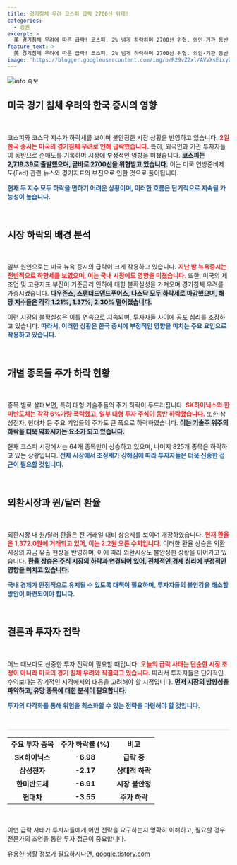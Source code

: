 ```yaml
---
title: 경기침체 우려 코스피 급락 2700선 위태!
categories:
  - 증권
excerpt: >
  美 경기침체 우려에 따른 급락! 코스피, 2% 넘게 하락하며 2700선 위협. 외인·기관 동반 순매도 속, 삼성전자부터 SK하이닉스까지 대형주 전방위 약세. 3대 주요 지수도 동반 하락! 지금 경제의 위기를 확인하세요!
feature_text: >
  美 경기침체 우려에 따른 급락! 코스피, 2% 넘게 하락하며 2700선 위협. 외인·기관 동반 순매도 속, 삼성전자부터 SK하이닉스까지 대형주 전방위 약세. 3대 주요 지수도 동반 하락! 지금 경제의 위기를 확인하세요!
image: 'https://blogger.googleusercontent.com/img/b/R29vZ2xl/AVvXsEixyZcFfHzMRdzZMjFBmAUKJYCLCGyLL1o632UiGVXcaFdKo_bkvkuCioo0uUKlGfBVcT3P84aROyZIXSBEx3Aw5nCQ3pTgDom1WDC4m8eifvWiAmWEEVb4x6G_l8C0QH225ldMjyaFvpxGEBGNO37VmDTDMHGhJPq73UglMfDca1-0aw/s1600/blogspot.png'
---
```


<p><img src="https://blogger.googleusercontent.com/img/b/R29vZ2xl/AVvXsEixyZcFfHzMRdzZMjFBmAUKJYCLCGyLL1o632UiGVXcaFdKo_bkvkuCioo0uUKlGfBVcT3P84aROyZIXSBEx3Aw5nCQ3pTgDom1WDC4m8eifvWiAmWEEVb4x6G_l8C0QH225ldMjyaFvpxGEBGNO37VmDTDMHGhJPq73UglMfDca1-0aw/s1600/blogspot.png" alt="info 속보" /></p>

<h2 data-ke-size="size26">미국 경기 침체 우려와 한국 증시의 영향</h2>

<p data-ke-size="size16">&nbsp;</p>

<p>코스피와 코스닥 지수가 하락세를 보이며 불안정한 시장 상황을 반영하고 있습니다. <b><span style="color: #ee2323;">2일 한국 증시는 미국의 경기침체 우려로 인해 급락했습니다.</span></b> 특히, 외국인과 기관 투자자들이 동반으로 순매도를 기록하며 시장에 부정적인 영향을 미쳤습니다. <b><span style="background-color: #21538527;">코스피는 2,719.39로 출발했으며, 곧바로 2700선을 위협받고 있습니다.</span></b> 이는 미국 연방준비제도(Fed) 관련 뉴스와 경기지표의 부진으로 인한 것으로 풀이됩니다. </p>

<p><b><span style="color: #1a5490;">현재 두 지수 모두 하락을 면하기 어려운 상황이며, 이러한 흐름은 단기적으로 지속될 가능성이 높습니다.</span></b></p>

<p data-ke-size="size16">&nbsp;</p>

<h2 data-ke-size="size26">시장 하락의 배경 분석</h2>

<p data-ke-size="size16">&nbsp;</p>

<p>일부 원인으로는 미국 뉴욕 증시의 급락이 크게 작용하고 있습니다. <b><span style="color: #ee2323;">지난 밤 뉴욕증시는 전반적으로 하향세를 보였으며, 이는 국내 시장에도 영향을 미쳤습니다.</span></b> 또한, 미국의 제조업 및 고용지표 부진이 기준금리 인하에 대한 불확실성을 가져오며 경기침체 우려를 가중시켰습니다. <b><span style="background-color: #21538527;">다우존스, 스탠더드앤드푸어스, 나스닥 모두 하락세로 마감했으며, 해당 지수들은 각각 1.21%, 1.37%, 2.30% 떨어졌습니다.</span></b> </p>

<p>이런 시장의 불확실성은 이틀 연속으로 지속되며, 투자자들 사이에 공포 심리를 조장하고 있습니다. <b><span style="color: #1a5490;">따라서, 이러한 상황은 한국 증시에 부정적인 영향을 미치는 주요 요인으로 작용하고 있습니다.</span></b></p>

<p data-ke-size="size16">&nbsp;</p>

<h2 data-ke-size="size26">개별 종목들 주가 하락 현황</h2>

<p data-ke-size="size16">&nbsp;</p>

<p>종목 별로 살펴보면, 특히 대형 기술주들의 주가 하락이 두드러집니다. <b><span style="color: #ee2323;">SK하이닉스와 한미반도체는 각각 6%가량 폭락했고, 일부 대형 투자 주식이 동반 하락했습니다.</span></b> 또한 삼성전자, 현대차 등 주요 기업들의 주가도 큰 폭으로 하락하였습니다. <b><span style="background-color: #21538527;">이는 기술주 위주의 하락을 더욱 악화시키는 요소가 되고 있습니다.</span></b></p>

<p>현재 코스피 시장에서는 64개 종목만이 상승하고 있으며, 나머지 825개 종목은 하락하고 있는 상황입니다. <b><span style="color: #1a5490;">전체 시장에서 조정세가 강해짐에 따라 투자자들은 더욱 신중한 접근이 필요할 것입니다.</span></b></p>

<p data-ke-size="size16">&nbsp;</p>

<h2 data-ke-size="size26">외환시장과 원/달러 환율</h2>

<p data-ke-size="size16">&nbsp;</p>

<p>외환시장 내 원/달러 환율은 전 거래일 대비 상승세를 보이며 개장하였습니다. <b><span style="color: #ee2323;">현재 환율은 1,372.0원에 거래되고 있어, 이는 2.2원 오른 수치입니다.</span></b> 이러한 환율 상승은 외환 시장의 자금 유출 현상을 반영하며, 이에 따라 외환시장도 불안정한 상황을 이어가고 있습니다. <b><span style="background-color: #21538527;">환율 상승은 주식 시장의 하락과 연결되어 있어, 전체적인 경제 심리에 부정적인 영향을 미치고 있습니다.</span></b></p>

<p><b><span style="color: #1a5490;">국내 경제가 안정적으로 유지될 수 있도록 대책이 필요하며, 투자자들의 불안감을 해소할 방안이 마련되어야 합니다.</span></b></p>

<p data-ke-size="size16">&nbsp;</p>

<h2 data-ke-size="size26">결론과 투자자 전략</h2>

<p data-ke-size="size16">&nbsp;</p>

<p>어느 때보다도 신중한 투자 전략이 필요할 때입니다. <b><span style="color: #ee2323;">오늘의 급락 사태는 단순한 시장 조정이 아니라 미국의 경기 침체 우려와 직결되고 있습니다.</span></b> 따라서 투자자들은 단기적인 수익보다는 장기적인 시각에서의 대응을 고려해야 할 시점입니다. <b><span style="background-color: #21538527;">먼저 시장의 방향성을 파악하고, 유망 종목에 대한 분석이 필요합니다.</span></b></p>

<p><b><span style="color: #1a5490;">투자의 다각화를 통해 위험을 최소화할 수 있는 전략을 마련해야 할 것입니다.</span></b></p>

<p data-ke-size="size16">&nbsp;</p>

<hr style="height: 1px; border: none; background-color: #ddd;"/>

<table style="width: 100%; border-collapse: collapse;">
<tr>
<td style="text-align: center; height: 17px;"><b>주요 투자 종목</b></td>
<td style="text-align: center; height: 17px;"><b>주가 하락률 (%)</b></td>
<td style="text-align: center; height: 17px;"><b>비고</b></td>
</tr>
<tr>
<td style="text-align: center; height: 17px;"><b>SK하이닉스</b></td>
<td style="text-align: center; height: 17px;"><b>-6.98</b></td>
<td style="text-align: center; height: 17px;"><b>급락 중</b></td>
</tr>
<tr>
<td style="text-align: center; height: 17px;"><b>삼성전자</b></td>
<td style="text-align: center; height: 17px;"><b>-2.17</b></td>
<td style="text-align: center; height: 17px;"><b>상대적 하락</b></td>
</tr>
<tr>
<td style="text-align: center; height: 17px;"><b>한미반도체</b></td>
<td style="text-align: center; height: 17px;"><b>-6.91</b></td>
<td style="text-align: center; height: 17px;"><b>시장 불안정</b></td>
</tr>
<tr>
<td style="text-align: center; height: 17px;"><b>현대차</b></td>
<td style="text-align: center; height: 17px;"><b>-3.55</b></td>
<td style="text-align: center; height: 17px;"><b>주가 하락</b></td>
</tr>
</table>

<p data-ke-size="size16">&nbsp;</p>

<p>이번 급락 사태가 투자자들에게 어떤 전략을 요구하는지 명확히 이해하고, 필요할 경우 전문가의 조언을 통한 투자 접근이 중요합니다.</p>
유용한 생활 정보가 필요하시다면, <a href="https://qoogle.tistory.com" rel="dofollow">qoogle.tistory.com</a>


